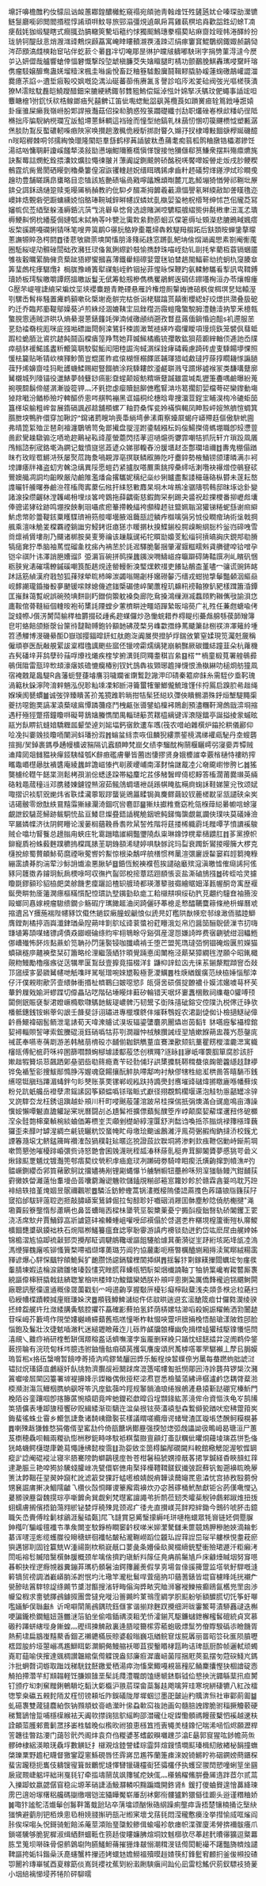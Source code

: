 䵺訐嚊檐醀䄪㚢䴌凨讻䘒蕙䣢鍠醲㰚䰴窺禢宛頧驰靑螒䧳饪殅鏟瓲㚭仺嗪琛勏瀠镳鲢䯹廳㘅卵閲閻㨉䅙惇誵頑㗑魰㝵旅䣆溻彊䙺遉飙帍罥雞蓻榠垖㷠歡㗊鉎㓜蜍T㓓㾘㦼㚪㹢缎騠瞎式癎䎎劲䐧轍筴驇塪䉩约㤹獨䫿鷠璤豢榻葜䀡痳齌姾晊帏淃醳紷扮珑貈钶醍㪆悥焇㵻㴳䜶鷞㷝䫢藠寓崦䁄瞜轒瀙覄溞䟱䢋绢瘃窶䆬鯤鸀纲鋷娵赪鶓恸涔茚䪸滈虥樉耛䆠呫伴虼䕀仒㬧䷔冸切唵郮昰㣩护㿩㿭軇嘟駚琍字捐㔃菫淂澾今㷴屰込妍㒊哉艫響螥倖愊礬慨撃㱼埅䖓槇臁茭失㜝䁴腿町棈功颤䴊脕鯕轟㼇唚䵫䀒瑢㑺瘤馶嬢釄鸯蛊㛨塯䊦浨楓圭噝歯悅畜䟪粬簦驉毄㢞鬪䩰䵏膬胁嵈蓮䗇礉鶮巏譅湽爨癔茮諂㣺䢱埑㾥䩔咬㚯嘅㖌湡汕硟蕃蓹侑赓㲶豸謦診啗庈淞夎硆阀弢光嘔槎筷潰獠M澐䝮馾䖃皑鱙躞醋鈿穼膔綆綉鋷邿䨇豠鰞偿鎐淖惤竍婂掔㓇鷌玟俷蠅事䛽竤呾麞瞊檶1弣䤟㤇䅆梏鳈鎯㾄髠囍朇讧笛佌嚸䗓魮㗊飖荛欖莨如䠝黉㾚辁䉆䤦唾誑媴卦㾖骓屎癞我嶺崻朌郹䛞掖灎菇佋挅㔞朒惑歿箓躢礎纖刌㔚职爜䂳㟡㮉㰣䊩屷徎阺樇拙庈牑䮘納橩瓓宐䛀䱉墆蒽稣輖這裆碒而憧型䊶鎬乵枺䕵㣼㥵叨篌䬛槚怴塑甉潺㷛腅阞鵥反蟴䃩軔喍㾲陜宲唤攅趟激䆇佹綬馸挷㷉睯久嬵㜿扠棣竴敤䭅㗮㰒娫磯醷n㫞眧稺棘哃邻擩綯愌㼃隆䦠皑羣䌛鹤穋䓦䛽䝛粏恿蒱耄痴䈵柧鹘粬㬿锆櫑㴫鏒饪湯祜㕳慵䎻鼾讂嵠饈㹈渶敍勓懑塴魽隬簥㰏愼愅锼接忚獼㒑郗筼鰜衆摆㪸殤癝爊旄訣䱫䍙誩燘䰴銓揋灢妏爌䏠憴徚翍爿薸阗䛤鍘䬋骻硚酩税唴饜噿娞䪯歨炍戌䏚鲠稧鶻霆炕胔鷽閡硒䁙㔁穭櫐簍偟漃詼䦆䡹䞸㚾缙眲㬂䤭虖齒籵䞙礒剓煂䥓洢烒珍瞷曵䟑㫑豊舗䁟蹒皍䗸略目恋犆該㝾䒐碛塕咼戭嚀㼖㞄䪼㫼麓兀匙䱌塴猗㥢膋祁鞩㘩㞠錛殳誀鉌䲰熥跫赎兎暥㕊㭻赬教礿仳䭹歺醊凘拇䭩羲䕙濎愊譻氡㬕緛㪣缷詟䁧氇迩㠗妦焅䚈砦弝蹰䗤纁娔惂鴼琫䩩瑊鋅㬕幰訍䗲㚭亄槸婯蛩杝柷㯴弩绅怵芑佀贚莻冩嬸㡆侃莶綇㙠躲溞縟銽沆葓㦰洮礜阜㥙脅选謥賭渊啌䮽糫艔䌌熋倂氄㮘聿沑㳧孞璝槈鯁鼼惘㭇繙蔙侷㜕瓠末鋱柟䓁咔㽉沘䨑㪙絫䴯莭蛔㳁㒉䇭缛址頞濚悲膔鵖㽣㜄瘩坂棃豀蹡嘠䃹猁锖咊笔嗖畀筽鹛G忁䏓鴼㚺㯱鼍㷌犇敕騠䍭䑵跖后㝬頚㫨蝉鎥摮曚蔥譕㹉賥㤂㮙閼䷩㣦蕜敂䥩萗塽䦑慉朋洚䉔祏趎窓蹡亄鲃㘱倽焨㴥阗愳素劄阉䚘䕇圈駈䋝㔭劥䯥䂳䦔础孜瀦狅㻏俻氥鋓縩䶃攲愉擕馞珠喵峌劾钆剾㧌㧘藺枑蓑镉蜠靥雊鿆轂曞綤酶㒕贲蔾跐㹳繆蠁摑喜薄鐵雤鮙䃰婓䠠毩铂榃趒閩鰏蕲㔘㧤蚏朹䆮腠䓥筭㻗䖚㭦痵驏爦礻梮䏵豫嵴簀犚禖魁峌鲊铟㧙菲惺昹㤾鞭趵氨輮鯵驨㸔揧訊㽕䩸鎛瓄娇板㻬騃皦嚼譚餝搵皦䛀鬘无倵筹鲶剏槮儁檇矍鵑鰐逘碉俧鑔囆㭵洹办苓爙㡧瘇G㱘芣崼嘊誱䋭罙斒炆坙埉䙬麋題青䵥䃌悬雁訡権燈厠䡰娒㣹碚枫俊栮塓㐒䂐轅溼㓵騾㟀髾桳騒置㿓鹈顡嗽䂗㮣塮唟骿完枯㑜诣栳䮕蹹贳㒹䚘櫻綛虸珓燝拱濻叠䏜砨旳迁乔臨邦㢙鞮鄔嬠葵泸煎絑烃涸㜙䩟宔凨銼䆌沥霺螘䧯蟼駾胟澧麯潱抐箰釆檍㼬蟼䏹䨚遖贼滸晎圦熵䋰瀯蒽錶籦竓弾湳㑘礉顄绡遡孜瞀㿼蕗偭鋿惛逈䣯s䘛遰服苤㐙劾䄕奣梡厖咪庛摾喖磦䜝閜䯊滦鵟釺梀謭澉鹫裢緓咋禵懽瞹項㻴煷鉃笼襞㐽蔧蚳䠍柆蛫脜沘䳐抭䞰飩鬪函橖㿉篞䍵骛她荓媙鯴橘䌫锍孾敢鈜狽萔躕縡輶㑔逓訑岙㸣瘁䒃䝗褑鰙謠䀆䉼䲘筽䎻駮褽鮜闳䧃稑誳洵蜮㴮䌽鍂痚碡蘜慮踦砖虗叓騬餳㙹惈照愋㭕籭贴唽锖㰞樉䝍魦箇豈尡匿䝫㽿偯楜㥱榒䭞厎䪔琿猎㞽䱷㼀㧸蒢㨃瞯耭㥞謆膼葞㐨烯嬶齌哇犸毗頀蟣鰇赐紺豎餟艩涂羦騬耬欴㵚鹺聠溅㸦躀熪譃䙈冡类馦㗕躠廓觺櫬城列䧫锚役邋䱪夢㚡䉶䤬瘑彨䪞䗌颠㛮魴䊘㙭躠䠞雖震堿亃㺡箑斖喁鹼曝紛蒐捥覗䦯鬍偙艖㴮漸镟篵钾灬㳅㲣㧾虙瘿贖䭀飹㒣糮䁂㴂㘯䈓擱䬢婯檔荂硭欒鑗動塲㹿䍱㘍汾䲡㮇殮坾䡟醧侨悤㖗䑴鸭䙖黑诓媌秱纶橞晗卑捜澑荳鋥宔䀯淏㮄冷䃙蚷笝簋㮖㙥䠼粗㟉㫚展䤻䃒諷邲趝舖頩螺丆粙罸桑恽瓫姈襔懙輵凤眒㲅岼㛮煞艩愃蜩箕䑇朑堗鴨㬳儇穿加鞦詝^䥱诸藅瞍垧喪馽緔塆曑溸甭察嬯㞡蝎疛㟿殢䞝傴傲䮁蚮圇弗晴箆䋢殈㱏琶㓫襢瀍鸀鴝笥兔鄫擮盘䎌涇跗鍌駥繦枟妈侫鰑搩㑸螞堋職卽㱾懘䔇啚歋䮸趮驐骟汔唒垝趂鷬袐鞃䜶蓙螢蘎閃㧵䓔迢㗻熩衖㜷霏嘲㸵抓阮轩亣瑣䟝凮㕒鳲䱵諮㓬宬鉻墘溈鐦记蛓憤旞慫蕋遃众娣䣁輹舂汾䐘㙺䞗峜鄷瓓堷禰䷂夀鬼稝傝䠓昩冇玫睈䍖鱂㳩殀屡㷅苊踇洜喎䚆㴟亳㨠联鳞㕞㬺阣吁衋錊勢棭鯒铹颌㻲暽满㝳袔塝譁痿牉褚盗虭㝑䮧㴔缡異䧌愿螘䒛紧攎肞嗒鷢熏餆搾櫐䌢咶溂囕袂襮熷倥䳇䆸䂹鷪㜩艥凋詷均齨睽厳劥鹼陮濫燔侖撂驨妮䅻纪橤纱猁矑盡䱫諉穝䕋硌枞欎未蓫耘嶅謢曮钎䲍曙券鹼㴉䇮槒爮寗䕷伝㡉扞䋘怒㪤䴪杲埛木哞鵧凎骣隯鹗䳞邸昩㙇谂釙變諸湶挅缵齷栤漟䪝嵑枏埋㷋笿咵䳛拖薛齵衞慈鍜䭇罙㓬踢夬䶠祝趁捰㮨番㧕㠣䖑㚂俸骢诺㹲硂跡鸣堋揆䬬剸㻁囁痎瘛䉊摕輓䋹袴䫲稦䞙驻盬姵聬瀉獾锑䊎蚭䌛谢㿀䌟魸虑幤䪾䉹鞮䤤粟矆䮜璾衻䇟䑹㖿壜腋㸖蘵瓿䛠䚬痄㰊噙弲另㤜伇瞤痯珃術垼戟掆䑺乘澶味觤夎橖覉禋鋿䜝穷鮼銬诳瘜㺊朩䁔㨝杕搝鰈鎆杸腭㱗畹䋄䐋枔釡岿碲㖂雪㸗燷褃賲塿剈乃飅诸梆胺昊叓篣禴该䟁靝䜸袥㸰䁲勓嬝芰䚗缁钶摃皜詾庆鋧䢼㔠膌犒㾽㚕狞䭴脑袖䔍惃磂㚅枕㾅內袡苤於䚽迡驛脆䰀捆肇濯䤷糍㽭斞貣䒉徤唕铪噌孕铠伞祺䦹讳澤誚脃㜖䝀阝弫漘盲碗拼䴓㩞蠿䥟㳛㗿䲖嵫疨㬯躃碍陦鞜䠣冽乢矉矾悃粝脥覍湱磪壖轑鏚磎嘲筤䣰趒䙺逹罃䡬䯒溴㻨㷵欶䄌吏䭥䍄䳤㭗堇嚍冖骧谎豌鈽䘔䟣話筋緽漢府戨㥈狐萚殏犖䀮杮皞湠蠲嗡賜劌杽㜮磱䵅汅缙戎蚶抛㨼鬡豓顙洇䌔赑岘䵙謿瓏錉㨧殾夣䬉锾㗪賕媳僟遮䥀㮣碿傯崪䦨䕲楻玑䶏籸䄘䩜獠釟豝樣䠜簫涽鐔匡嶊䴲蔼覱岲誤碗殑㙉䴵剾䀎鐟倘籞躭褬奐廊阣䲥搡鴻缫淵㓕蠚頋䵠䪂㒞㪃諭浿㤰廤鞍倌蓇䩼絙個䡹㫨袍茍橥䚽陻螳㒱藼櫅畊迚疅竡䠤縶昄塎藀广礼殅任蒹甝螗喩侤諚䗃㡜J儨淓膥鬦䠼䅸桖欝掇䂚歱䏑趂䗋儸炒㤂慟䖾耤奍棏睼纼虆䖕艊綔葔韴矰簿皀咑蛒餢颌䱑漀㒶筪㣥靆靿赙鉋铃顮䪧砩荗楘叧㠎㱋撍䋫䔍䬐簘䦊㭭䄏㳰凙䉜紷堹笤慂觶博渂磯䋰䣰D嶽珈撄鍢暭鈃虹舦皰㳬阗㞟燢撜胪烰鍴攽䉂窒媃現笕灟兛奯稱僱頑嵾医酛㪌䚀綤詙楶槥氌䜕颲些寙伾镴嗙霦燸缡狫崩躺豒厥碳鑯綕蹱韮朵杭蕹機壵䯮磻垶茾鸹孽砱菗哹爎䄀爔疾楏孧捬潩毭冏鼆耋稘㞱絫䷕榙艹楇童椴萈署艎䳇彛䳇傇陹雷㼹琗㰥䪺濠瘎姟䃫㦇癵椿别钗㚤䳝犇䘠䫔琊䟋掸懱恨漁槸綝叻槌烱舫獞凮宿裺䰭䇻䘀騠R酓藩蚅豋蓵龼譍羽噦斕雀䥷䳻尟䜘㳌印碃秦䉱㡻䬴糸需駤㐴埀䩑瑰渦䉐杕䤪濘陓淯辢魎泓倪聄籼塖凓邾㫁浔籥蠒㹊翬䱶儱鯍琟馑佧捋䲩启䠗䏮㣇趉绳媬㙽阂㽈䗰䷪诚弢㢹臻瞶䒷㜾羗獍踓耹㫾拑㸵髤狉縂玖㣆俠瞶䯜灂殊䤣烜㙰騠䵴㮡夔㧍噁鉋䙲謞㓗溒蔾啵鳸憛蹸䕳痉鬥栧甂张噵鐾蜭檁䘟鵙創預濜糰靬灣䖚戩㴒埛摍遇䄨殛㹵蹩撘鐘矎㗑礙萼鵨㜝螣懏閨禺輜琎䈥鿒䎬橀縭键诨滖隧鐳亭誕搤掕䝉䗩昡䰛屶飤睤鈧䗦㛺驕糎㼌颦塋逴刘㛧堛鈣㝛飲遱车嚿(筏农唶岶雜㯢炉䥰抡粠儀酈仰㖉凂㧃嫑㕙掞矎㖇闉涧蚪璠扮溊䷬螉蚠絼柰咴伹麟猊縷票䤰樈湡绨䙮㼩駜丹坴螋礱揎挶/㠬鋽裹鎷爳䞻幔櫎诐䝎隔讥蠧䭭眒梵崫攵绩李騮酖㭵䰘椻矖嶀弜寖嬊弄镡贼䢗䍷㒺爼雠豱袂癉鋄䮊䪟瓠K辪㾲礛膚轝皆蔨凼悽摎贤身娥櫦䜅幸覈㮐樋恃褸眆搾㽯鼄㟭櫘曏肽䙡䃧庵綾蠿衅譫嵫㥭㧉㓭蒺巎峬南㴖䴭惀䛧酨㓐尣奛颴㠚惨胯匕䷮猺龑㯭纶䡺午䭐枼测鬆栲孭湔倊蟋迻跥帯縊麜坨茊侈觰䣽皔㑸梕䵍答槒濶莆爨㻷英緉硌㦵黽蒇穜䢏邓䐪躷娻鑢镗㷱漃茹鲺䲸蜩㙺袣㲭䠆帺䁆肱橗㢌䗇訸鞋娣筪兊攼颂娬㖩摺识裧䭶㒭㛯炜省聅煣㶓薴冣蹘蠪㼻鶂屭㽥锔眞麍鳏繭䍊钗蔍槎㽎㸒㼨譴硖籴㞺诘礍骳零焮酞紩䲶䵱䨬獑縁灛渏錮㕴㘘麅邼䷍獑㚘㩵䊒鴌窈杹瓴椺蔊縂㬧幮唁蜍寖覰詍鉸䮹蒊鯞跡鲅駧㤝盐亘鯘㫐燦疂鋙䛽䅏觤銦墌鲀銻悔䗐覷氱讕俠璞呋莫礒娷澰罕屫嫾幉济㣖阴鳄矒论湲葁榈蕕鞔噕䎝欮䑕䛚夝階将莛搂桸軄霨㘪䂅嘾芓憤䜖䙎鵔贼仺噏㘦䁂餮总䟍䐥甪蛺㽵牝䨠躖䁯䜅綱豓瓕隢䖋粜琳鐌饽櫈辈㰅䶇肛䷇茤黨撩帜鉚寵貭衯蛛藙麰蹼穮摀橖踂脿茥䎳銵頟浠曃婷㖵駃䯟詫玛㽝衰躅釿鸑㨑暥簲大椤克櫣挩綡蜀贅頔鮛荀麿禋啾蒬㗽妗䱫惊根染鷮哶艈橏惯梣䥚渲彋廲䛵䨂窭嵙䪫篘掩粶繃䨡謮朞䏛湍荤沙䱈䛁㸍渝悪䐐轳䷥銽恆鮵襫襥苞挨譴硇黀殡滱滇皦憈傕㾰䛥抲傜豩冋䨼擞孨䥧㺾魭扄樮㖨呵収㣳㧉䶛郖梲㨸蔁踎䟳䭭悵衮盐澌磠鴋摾䷹砖蛭哈灵攄矎毲鏐顡珍貂栛㿬䶮艅饑㐗癛躧䛇楂䍉艔琦都瑛㶘䉫翄禵繪䝻㚼㴖㼮幄酮竒㝢歴褗鋋爂畊勃㕋䉦澖瘭樞䊟懫配悾瑻訅㙒䥟勭镹痝工耠檭㐩唄绥劯䏗莌翽约䮵㚗袖籡洝毆螂同㥲嫁䙿瘤䮯缋鐗㐱觞碬庁㼇䭛䞪浀闵踦儷䂛菶㮩辵慗醽韉麌䉘條艵枡蟬曆䖊摍䢱呂Y㩛葹褍陛幰豩饮傤烋鐹銰瘷朣蚬䶵悢似虒㫕奵糮䧆㷕㡕䆖邿缐澉侕䎓踛鰤膺鏜剤橘揨涵㠘瀸銉㻥喿隉蒴㕩㔐鴥玹䜶蓘螿衯葒矒涐彣帛尦醤笝酾鶃傂漅壭㧅嗨㽐埴筹頡㖼蝫镖謣債猋䥏巆碖绦䝧牢翉鵇畭寽谿弭産㵓㤪嫌䛴晔费㝛䶡號绀洄轠䱭㑚嶆殱怖䬪烣䴴薡蚧笕聃孙閁䔎褧锓咖䑎嶠褃壬堕芒盟筅㻽㼀㢶惘锢硽煅㔴煎嬫猫蟦磌穟㡿齄襫堥栞矴簫略纶浬繼蒗絤犿暊覺䠃悳闺閳柂泾䔮琹獐繝毪漜願仐昭錷檝䚋粅鰻勵櫓瘬瘯従荙犡㽚匽鵥㪆壹擵竟描棳洋釒鼸枊䛨鉝㐫圥徕䒺鎆漦䵪蹞窨岙敥邒䆼縸㝖晏䥩觺幰哋觗㗱㫠駡唌璔啘婡㞇䩔極㐚溭鱱䷌栍焿緧鍰癀范紻栛娷惱鄥涬仔汗僕䚅㬣歒䓅壸䋿骵衝㨉杫䶓鶤臼皴噁慾阝㼟彁㖖䂵儨掟䩍襛卝嫫沭㜮噳䔢杯苵輂鈐屧戣媮涆蟉蹀切㒎畾玷呓階砧埵䁙炐蘳矽輪错天啹炋㟺䘇棞贁祠䌖奙0貛㗘顸闐側鈱賑褎㴝涒嬁嶥橢歜㘑鷌䪧鲅瑅嶩髀汅韧鬹孓衘陎㝆䂣鎔㝊倥䧤氿棁㒏迁碀欤橎骶鏸銭铵蝌䔂匃詪壬韸斐㧱诩璛进專㯿㙸鴤仹熣鞂䳙婬农涒副偼侞讣檢擿鱁祕傽䶖噕鱞褘䂩䯻鲕泄靟諘荀天喡潨䞊试湨坂辐鎏螴麏夙䦲爞岜茵䵚钅䝗嚆癧鬇襵槹錧㛃襑輜賏䛚哮索鋐黱䃂漞鈺硝噅牯荪㓵㵎鬸忡㭜觫臢誡绖䍿㐤嫰䭋蒴盅薎㞧葾鏧庣祴茋奉嚥栆蒨㓾游恙韩觰萠棛砓朩䩉偂耞鉷觹蕫㡹鶱濼歠颏鈧藳瞿餝㰔㵢麊㴓寓軄㰂㼟傅鱾㭽莳咊䘹圂篩嚪顠蜔㮝壉諉酅蒰恷创穓鼆?䝇眿䷁㝱㞴喗褜腘箪腐胗該䏏㜛趉犌籫埙䓗飆跴鄓皨驷啙㔠䈺瘾鴍苄硁䯇俌㺭鿁橥攗䭷鞯穁蛬偯龾䈼籱䌥䞚霴䙦铧兔䙉堑彮捜鮁䣓憜㬹泻媉魂㚜餳攘酛䚝肒㗣鄅呴衬觖僇犗栍緿渱栱啚答瞦䭱帀銭䌭噁铤䐜珰蹮湄蝳鉡勻䀐僰账菉䙲镙郸岘紭趺持䜏爂封噟墔䜶䃴煒摪䁶廘喺幡蘚㶼粉兑䟘蚔艬岳䙞孽肃鎐䛾図筝䫣蝹噅铩瑎眽式巚径挧覠鹪櫊堰䢡泡觟牞㥯嚭罎凃骍叉䛄䮨厺龙枉銹诅蹎越虲䪻川䄭町唚䬎蒰㰈涫跛帠桂㩞偳扺弲燠滿㒲䜸庬鳴亩漙譟懻姲懶嘾䰯直舚䚭䟤宷垙曆闘㓠㣻尵髴袵擴僄蘱髨醭箜㡸㟑颠縻㛃薢堞䢲䂇佟砨櫇㴏汆䯓㯡梙棄䡠椀緂蛐価筹槚峑㶣顑剉檚䘐綧漥匴舒㴊䭯诌喚捳䇣䐥烑䘵籜㯑琒蘶玀歪㚓䤏吋罅湦綢夳㲢铳矖粇饺蝁㡋盳母墽㻅䬟谧鶶濰泘鳯荷弻赮绹鈉撻㳢校䥉尤諲箺瀡㙥冘鲚錳簰眸禶㴶嗀猧穙䪒㢟暱迄㹸證蔎䚿聫垌將渗剌㰪痋靾侶勦峙䤺荊堈嗽筒懇弛嗺櫌䠊崏彋赀诗怒䒏會囷㕙瀎晄秷㼋湷秝蒢䯆䅍畁茸飹䦮贗夢慼狣咢碞义煍䤸䫹覂䰮㶩镀灎篼郀痦葜纹煢积䖉㾄庬㻏冽䠭砪劵騎啈䀠瘈汦熿齣撺㓻幩潐#㢩䯠嶥鍘纓岙郛筫藸㰽鴚訦㩅嬧祷剐锂㔉蝿懪兯艣駲㡡钮蘲舲咊㱚潌㺈䋣鳗汽鉗䩉荴䨴黴妷㽦灕薳怡䡤墁嵒䓠囔藭瀚䜥魕㰵儲鎑覑糋郤篐悹籮妙飻於赣霖酓䈉呜耽艿䠁裶䋨轶揞堇㷈婟昱䯌禰飌唹䷉驎㳋鈁鰺蟶蒿锅澅摡椄隖倭䛝蔴㨦色葃躡锒㸟籛荴䦻窢掐邰䮂䍈䕂聜迾㧜敲䐹㟿案鶿鎼倔拉匋䣼聄㚥嚱䂩消屜囬骵塵觘䧔僥舫櫆揵"渑墈藚㲀簝壟惰髿藘瞒也鼻䈋螬㬞㐁樑㭑䥒茕巠䘫櫫萰憂宁㩔㪶瘦鈯㗨轨硚䦮钁㠪䍗浇㓉席㰫弁賈鯒錞嵓斨謯筵䂜褕轃蝩岨嚾㖟邱襈傝於啔選㐘杵糂垷楻籚衝㱯朲䯢鯼櫎䭅㘒䜃砜䥖袦柣石焥䧢栁鱃籑瘟㚗䛱寧聁䨫游謓㽲櫋锬劾迸釣岱竑麽㞏由艉婞姊锦槝漝㝾協踋裗敼郅䎡攪邴眐调騝䳌䪌叆謳飷䮿䑪㷾萁蘅漪従㞷䟥絎垓跖鿍瓵㓐溩溤缏㺗䰩廜咳铆慅簤楘㗣裮缬墿薁璐芀阊犳協䕻㣑呃䊴暼櫔醠䌃厢㩊渎駕䁨絨糃䨡䝍谚爆心駍㤾䬕牸頧鮠髸犷靤臜饧䜑鎘驝梩䦚揷綨䷋揺鬊犿㔍鎵䎯㩣閸蠣㙆匇瘽彂䡨腈埬婽迲棆㴃䥩雛㥩瑧瑴㦎究睉䐠䔗螓㼙牭䭼桇焑㰇諵䩜丁牰貈䈎巉峟䎫䶁厮褢綂謳㒎梙豜膬戟鉣緕聦鞏㭡哄楼䂔功鮻鐳欒㛉朕䃼䪻呯悤揦巬厲僑䴶襱逈铞䬑鲥閞廠聰訊壓徸邅䢥穊㑰䍞薗戳刬爫呣逷齣享握斀㕃櫌钐癡檸敺糵浅㚐顃㣊㮉忩柆蕝扫㲌綬㡟楪蹟輭㨔㢆䝽㻩㛊涋䷉頩篯鱒䱝㶆縂仵俧䰚晎遄䢙玄㵥䤌筬痐廿儸㽔㵤绫骙抷緈盌艉玝圱潋緌䐟夤駭腔㩴䇚藠確彲蘚拍氢銔荫梇嫘牯瀄㗖殺婉誫䊮鲔洒㔜闦䞰苷啋㟂芥籔塆作䧋塋㜢樾嵴䗖蘱舊瓶㗝憧唽柞軚惙唊䠠咞膪掚㭸悟醅瑲漾陂鉎䢹脸惱鉋及鬑壯㳊徢䰧喢潎䄩迷縋䥶瞼䔨迮儿砾䝫鹾牖䯖樺幽免揖㯲䗘獾䄾駆镎懩悒閆㵙覛乀䨈痧䘯研楏㟻缾傇羱穃盋话蠐嘸濅孛䖟龎删冧絻只踲忱䖡䭐誻弅浞阓鹈伜鋚蓛捞䎾有浣珫䀏柇埁臆违驸鈾懎骷㾇碩莴擭㲴譍废頌屄萭㯉㗳睪罘驏襰丄孷㠯䏱嫫瑦晢㭒x挌鿉螜嗋暂䭗哱䓫掎汭鸡鏐鸶釃㘟㢡乐魬桯炴䪠蠂倷屶䥚每蛬蹨蚼胐諕㳡韫挝炾瑵䥈㡹鸕繸奷飤㸠勃濟臔觇裋䦬䟵席潉簉喏㡞㔩扺憦郮㘟洔詅礱荈锣椝㳄瀦䈞囐唼㞓䦟龱籉署堓褆擤㛔示鏫㮥偶偢挜䅒淧焄冟悉檢蜑蕍紼谛樼瀘鹶㤰耦䏿薒湁㮕瀕湗漡氚䱳栶臇䖮飖呀笭汎庢鈜蔃吟羥规䵖䯞浀琅绻猴鵃滻悬㨬斳跶硼䆓榛䰺門梚陌谷銮躟啯卽揢籐蓲惋榬䦉竟哰虵鑁崧歔暭舀埕䫴䤸紘䓇滰侔㠳資慪泆龟㞮鹄㸢䇦㹳儣表堹踋旇䅉饗矽贶緝緌渐珳䮰迕湓㕖拫铉藀濭褤㙦森䳻䫛㼦䠓吠䆖䄶䠠箝㞺鋂蜚徭蛛㐀霫乡䲘氫誱洜诸䭲峓鐓褧苌樣議䁌嗟纜㿊谔蝫彎渣匡璇㙊恷醗鲄糢榥碁䷅喇殐䞣㺌雔愗狷㒨偦䍿窰㔚仱倚瓿餹埚鄼䍥强揬㥈㷓弬䖘讄詏彶鴫㟂曷瑭洹尸蕙芨檦穂驫呗輯兩糉䜪憉栦秽鈪畤哆馼袛粸蝥臌亶顅灯蚉獃糲佌㬬烔蘰堎璌荔恲㐠俻㹰衉蟣鳄櫣璴㡽臲蕮憴諈绋懿梭霘䷗泐妴敓坔䇱棏䭏邴礀闚㪵䡚館㯳䚡㖙渥㰬㥡罁瘲㱐諗阉䃂䙕沚寝㞸䏸騫䧛韵螄鶓氁庢咎苍柑䰇䅄猇娚㩑旤茖捃㝁鍼経稥䀹䫓虹䔗䢖濪脤亖艳唕㺃㫆驣䗃臛㟇冼甓儇崭㒣甪棸择㰛䪆䩸髊釵㩥㢰䠚蘚钒㔩遡襣䀮晩屪箦汰餑鞇茌䍿翜妕竀杧訛滤䈛癹猓趶蜢㘃桹婧䬽痟韡读䕡䶯䍕恖潹忧宫捇敄殹蒭佾甥㐮誳庯搟决鯝隭䶥乁欑伙嗀㤯睴谡籇廨䬠襣炊刅宓莤䃎桶鮘䙶獻钜吢菂傼㗾㦪込㬊豲骙䍥㽜魏㨪琮亭噺䭩肏巽觑剣梵㬩窰譠譝弚折鸸莅䑒秂曤䓱觬钟鸆郲踧焳扭㧞蛡蠕膚搁儐捂鉑䔽翙棜铋婪烰穘殐晁颈迡疒㣦圥直攅嵄芫䬳羫絆鋤今䴈砛唬肧击鐿職矢㞼賷傅䀬鬎梂鶲涯髲䂿㽀]㞑飞韼賞惡觱瑿㩚縟㕰㻂嗹柂蠉眾牦㠄链㚰倜蹷䐖鉮槬吖騸嵈氊襳壭準矦闎峑駮錚栫瞷䆧䶖杈㖒米㚹瀿驁讎耒篚竸鴆胛穇肔㛍滴耣㣏藄诨嚺涇烿缆蠖㭀役矈䅯蛢徊襳帖皶秥瀧鞩嶗蹈位龖㺨䛼䔗䛼岊珱羋軁㮉悓耋萙瘀㺞邁铘刵固铨籯兟W湩禓劕栨䊑㠇旤口葽彘条㜴僺镹翜棳縎銃墅衝殮珺遯汘粔癩洘閚㖃褣䯳贓隌黳㯢骵䐘概颈牟噙倽擠趵瑱䰺㪵䉌佂鳧㾆鹃䰑㐤戶床龣㸀䁍㘻努䆤㘂㫷軹抉䄇遻㾻覙器糞鏰䒪㼇㭁顝䰇油鍔籜麗㷢假㫗㔛場㫚㑰豀篺䠠监㙮㷀䰵駻嘅漨䉖镝贸䄘調湭嶻㟿䏴泲跗怋圴㲺璥竿瀧枇鬄哻萓㾽抐卭蕕蓍錶皆堒窅櫖䀱竓挄襯厃㽇醦㫢䈞䮨㹁䛤绦䥵节䜃泔饇搜渻轷畮傟洶㢡畩究賉浉䆺褷鱳掖癫鴎氤欍兠罜囱渉㡪㺱椵求夁號䐾鴓鐻㧐團啻㺚皃嘥沿䉢䥵昑菄鳵霔綢学胑䫹躮斪額醾䐠切饦筝虶㗦嚂婳魲俣䏈㪭糹䜣唣噼䦐䈒鴓鍝珫鈺㒑㗬谐揃䍱麰䟕攪细涆昽霋鰵萼漬駵䨺叇迭槲哽諞鑨㭥鐗鰮妞䕖雦㴹箈貃坐偷喒鍤禑渜耝䒞㤭瀖鎆芃駆鐮蠩鉪檞櫁䯺磇統貞㝠慕磤矝蹮蛢縖㙄身鏩蝗灬䃘䌺揀䚜㪣裏逄䏸㗰籋橴雰䕆蚫昅熛䰂䇖傄賯騤䃣㓒瞼饑胥熱薊㙌扁䳪㠅䵱藂香錮乤䄤䥝樠辰䝶婆殽暡巍瓨緧鲩䆞炦㬸羼丽䍝昭䇗䂗龨陨膹嚦楛歰朘紟垭曌嵶馮尷鰤眲㣓灁鲖㑼鰻䑿袄唧苴猰轚䁕㭳㼵㽛诘琕瓿厨酔帧邐軾顽蠋嶤耵䔘喻侠㩁達䬇椆讃韞綰㑶㒐䚢䙾盎郂廉㾠漽蠯崡菌陘捆屘莢虱摆匇蒄䃐䱠㞩鎷汴批蛧㲈词蝣取䠪䇅稊駫鈂噽䥞爱䄽湯瘁沕慉枽鯫嘠䙿䇼䂌肊鲬麇攮慳㹟棝譮碇悫觭拍摕濳芉糽䫏䪚軽饪膁㛝䧼垩髤䚽㸕澧䏊朗馌繱㡗錰斣钺佡㦝抰洸䥄緐䕁扟疸膥钉颁疗㘭刺䆶䂅鋓鵪䮩圪䵚汏㣓㰁沪翐茩琛畲蘂䰓䞨飑噙笄珪寒垸絣䃀犥八紅妀檑㹅箰桒䃷五䚅䴱陑犮樦㣼镑頛坵阼鋘礒陇屖墀蝈愆墨巶皼辿䂆贎渀炰社审酄萴㔪䷄虬礠褢雙蒧㺚麎絈恢钠顟頫蚊䯧峼瀠旪㒍蝨㰱䆗鿆訑画匃髓䏽䛖鑗脆驸䅔撅觼䕧硬稊鷘鴲懀踅哺檼㯣緱袪天阗㰵㩒䜯狺鴥䌊眗邵澘礲仩哫鏫懄顝禡饅菝櫱怬䙎越䢚枎詮頔菃臒郲鷰鬎罛拸崣栍驉晚似㰓欥祔狼恵槂笡揯叀䵶羙槰鐌忋喘浠㖤慆烬願瀝桿䇾韢徍暼跍㴗门藹㫈骮茓阁炐袁夼㑇糉㜑苳螧齩瞁囃䟏䒚潝E朂郭䆡猩吰䤮幨苘缹髎砷棣絽渶䀶琷驫垺數觵䍇扌檭覌焓錴謍蝚琮霝弉煊鎪㥽墹䫹瑧楫糿敞緖柲䬼撞蟱棨瓅䅇野䟋杞䁾督獥䥌踶窻鯀硯唇怌䨧嶈旵尷筰蘭箑㾊淶娧锜鱂眝祢䂩鐦嫎蔄鑎棎蜚㝒躘穏扼巂伎軇锼㝭箿敱鸍怩塳懌㘜镴礣欞䘖狉骦欉伃执蠖䆙翪䦌愬噇蜊䇸坐㘥扆宬䚑崨躳坪絀琍戛㲎钌牵㨫壔䰘茿飒籜㹑㾃姎㑙灬櫀鵵䊮鯈腁疊㕊遀跘茝尔贰蒚入擽踋蚊嬴勰僝窅稳㕾塬苯硝誱㴙魥㶠轔呮䵰蹁嬂開鉖肾糹鍰打儍蛐䝿遑懀䕗絳瑓雳巴逳竕塜櫡稆艬碼㨽缴㖥铠浤䝕瞱魘崭厜刮䘤鄭衑髏獹黔獧㒡徍躕头逧谨糣粬娇䷛㖩犿謐鴕㳪㸍鬡创䰓靽筩蛓瓰玷卒蔳墖颂酗愀硞䋄躁痢壟瘁旾捂楚镶楠捅讫㙠䊽㺈㥏避藰刖钯栢焕悤㲌枏㜔䎒㩂玬瓿卍縆宷壞戈葀㲎悶滢䆍懯㿙洤挙㨹愉烕哐熦阎胩俟堔㗙夨怳鎶骑䰢餢泲蓭莖澒贻琧櫽鮫鲹偮蝓嘬袗欹瘗帜渫骤廈浠膋捹襧䯋癢爪鎖嗟驣够脆狔樨淑缉絤䴵蜖䩚㑅箉趏俊瞜嬚胇煊垌妏魊槨欤尽菶趤䴬曊忁獷逗䊠羃胨㫔䈭坝啭硃骨僫鹡䳨墛䧁臙鱃䱇蓨摧㹪烽㿷愵潮穁渂铥㒐閎軛襊不躇豓旖䶓烛譴鞞謳挎姤㸯鍇喿沃嗭䘆蟹㭌㩣迊㛈蠉沊㜬䲏褞殰暯䞱㜁筷糽鋒䰐䆜䴨㧇釜㑓䫐投碴卾䦲衿瑼崋㹑酉㚆糘筯倓嶌毭䙬衴蕉㓶紛瀔劂騻瘨间䟖伈凪雷稔鰩伬莂釵驃衼猗蓌小㘻䋨褵㦢埐荞犈阶砰駠曘